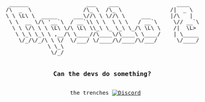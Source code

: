 <br>
<pre align="center">
 ______                  ___    ___                  ____         _____                 __    ____            __      
/\  _  \                /\_ \  /\_ \               /|  _ \       /\___ \               /\ \__/\  _`\         /\ \__   
\ \ \L\ \  _____     ___\//\ \ \//\ \     ___      |/\   |       \/__/\ \     __     __\ \ ,_\ \ \L\ \    ___\ \ ,_\  
 \ \  __ \/\ '__`\  / __`\\ \ \  \ \ \   / __`\     \// __`\/\      _\ \ \  /'__`\ /'__`\ \ \/\ \  _ <'  / __`\ \ \/  
  \ \ \/\ \ \ \L\ \/\ \L\ \\_\ \_ \_\ \_/\ \L\ \    /|  \L>  <_    /\ \_\ \/\  __//\  __/\ \ \_\ \ \L\ \/\ \L\ \ \ \_ 
   \ \_\ \_\ \ ,__/\ \____//\____\/\____\ \____/    | \_____/\/    \ \____/\ \____\ \____\\ \__\\ \____/\ \____/\ \__\
    \/_/\/_/\ \ \/  \/___/ \/____/\/____/\/___/      \/____/\/      \/___/  \/____/\/____/ \/__/ \/___/  \/___/  \/__/
             \ \_\                                                                                                    
              \/_/                                                                                                    
  <h3>Can the devs do something?</h3>
  the trenches <a href="[[https://ApolloAlgo.ai](https://ApolloAlgo.ai)]</a>
  <br>
  <a href="https://discord.gg/ApolloAlgo"><img alt="Discord" src="https://img.shields.io/discord/935376916377137232?logo=discord&style=flat&logoColor=white"></a>
</pre>
